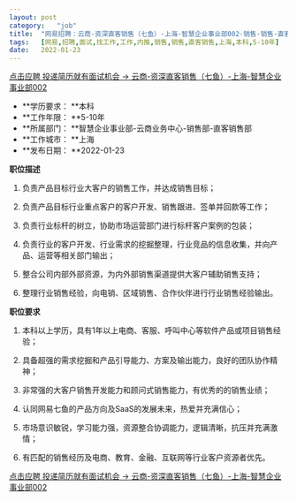 ```yaml
---
layout:	post
category:	"job"
title:	"网易招聘：云商-资深直客销售（七鱼）-上海-智慧企业事业部002-销售-销售-直客销售-上海本科5-10年"
tags:	[网易,招聘,面试,找工作,工作,内推,销售,销售,直客销售,上海,本科,5-10年]
date:	2022-01-23
---
```


[点击应聘 投递简历就有面试机会 ->  云商-资深直客销售（七鱼）-上海-智慧企业事业部002](http://mobile.bole.netease.com/bole/boleDetail?id=32849&employeeId=346f03c3cda5f04c&key=all)



- **学历要求： **本科
- **工作年限： **5-10年
- **所属部门： **智慧企业事业部-云商业务中心-销售部-直客销售部
- **工作城市： **上海
- **发布日期： **2022-01-23



**职位描述**

1)	负责产品目标行业大客户的销售工作，并达成销售目标；

2)	负责产品目标行业重点客户的客户开发、销售跟进、签单并回款等工作；

3)	负责行业标杆的树立，协助市场运营部门进行标杆客户案例的包装；

4)	负责行业的客户开发、行业需求的挖掘整理，行业竞品的信息收集，并向产品、运营等相关部门输出；

5)	整合公司内部外部资源，为内外部销售渠道提供大客户辅助销售支持；

6)	整理行业销售经验，向电销、区域销售、合作伙伴进行行业销售经验输出。





**职位要求**

1)	本科以上学历，具有1年以上电商、客服、呼叫中心等软件产品或项目销售经验；

2)	具备超强的需求挖掘和产品引导能力、方案及输出能力，良好的团队协作精神；

3)	非常强的大客户销售开发能力和顾问式销售能力，有优秀的的销售业绩；

4)	认同网易七鱼的产品方向及SaaS的发展未来，热爱并充满信心；

5)	市场意识敏锐，学习能力强，资源整合协调能力，逻辑清晰，抗压并充满激情；

6)	有匹配的销售经历及电商、教育、金融、互联网等行业客户资源者优先。







[点击应聘 投递简历就有面试机会 ->  云商-资深直客销售（七鱼）-上海-智慧企业事业部002](http://mobile.bole.netease.com/bole/boleDetail?id=32849&employeeId=346f03c3cda5f04c&key=all)